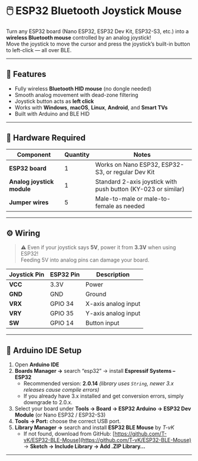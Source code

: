 # 🖱️ ESP32 Bluetooth Joystick Mouse

Turn any ESP32 board (Nano ESP32, ESP32 Dev Kit, ESP32-S3, etc.) into a **wireless Bluetooth mouse** controlled by an analog joystick!  
Move the joystick to move the cursor and press the joystick’s built-in button to left-click — all over BLE.

---

## 🎯 Features
- Fully wireless **Bluetooth HID mouse** (no dongle needed)
- Smooth analog movement with dead-zone filtering
- Joystick button acts as **left click**
- Works with **Windows**, **macOS**, **Linux**, **Android**, and **Smart TVs**
- Built with Arduino and BLE HID

---

## 🧰 Hardware Required
| Component | Quantity | Notes |
|------------|-----------|-------|
| **ESP32 board** | 1 | Works on Nano ESP32, ESP32-S3, or regular Dev Kit |
| **Analog joystick module** | 1 | Standard 2-axis joystick with push button (KY-023 or similar) |
| **Jumper wires** | 5 | Male-to-male or male-to-female as needed |

---

## ⚙️ Wiring

> ⚠️ Even if your joystick says **5V**, power it from **3.3V** when using ESP32!  
> Feeding 5V into analog pins can damage your board.

| Joystick Pin | ESP32 Pin | Description |
|---------------|-----------|--------------|
| **VCC** | 3.3V | Power |
| **GND** | GND | Ground |
| **VRX** | GPIO 34 | X-axis analog input |
| **VRY** | GPIO 35 | Y-axis analog input |
| **SW** | GPIO 14 | Button input |

---

## 🧩 Arduino IDE Setup

1. Open **Arduino IDE**
2. **Boards Manager →** search “esp32” → install **Espressif Systems – ESP32**  
   - Recommended version: **2.0.14** *(library uses `String`, newer 3.x releases cause compile errors)*  
   - If you already have 3.x installed and get conversion errors, simply downgrade to 2.0.x.
3. Select your board under **Tools → Board → ESP32 Arduino → ESP32 Dev Module** (or Nano ESP32 / ESP32-S3)
4. **Tools → Port:** choose the correct USB port.
5. **Library Manager →** search and install **ESP32 BLE Mouse** by *T-vK*  
   - If not found, download from GitHub: [https://github.com/T-vK/ESP32-BLE-Mouse](https://github.com/T-vK/ESP32-BLE-Mouse)  
     → **Sketch → Include Library → Add .ZIP Library…**

---
